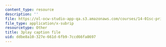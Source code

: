 ```yaml
---
content_type: resource
description: ''
file: https://ol-ocw-studio-app-qa.s3.amazonaws.com/courses/14-01sc-principles-of-microeconomics-fall-2011/ddbe8a10327e661d6fb97ccd66fa8697_WbE2USh7RKI.srt
file_type: application/x-subrip
resourcetype: Other
title: 3play caption file
uid: ddbe8a10-327e-661d-6fb9-7ccd66fa8697
---
```

